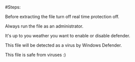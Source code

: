 #Steps:

Before extracting the file turn off real time protection off.

Always run the file as an administrator.

It's up to you weather you want to enable or disable defender.

This file will be detected as a virus by Windows Defender.

This file is safe from viruses :)
